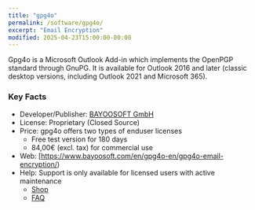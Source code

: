 ```yaml
---
title: "gpg4o"
permalink: /software/gpg4o/
excerpt: "Email Encryption"
modified: 2025-04-23T15:00:00-00:00
---
```


Gpg4o is a Microsoft Outlook Add-in which implements the OpenPGP standard through GnuPG. It is available for Outlook 2016 and later (classic desktop versions, including Outlook 2021 and Microsoft 365). 

### Key Facts

* Developer/Publisher: [BAYOOSOFT GmbH](https://www.bayoosoft.com/en/)
* License: Proprietary (Closed Source)
* Price: gpg4o offers two types of enduser licenses
	* Free test version for 180 days
	* 84,00€ (excl. tax) for commercial use
* Web: [https://www.bayoosoft.com/en/gpg4o-en/gpg4o-email-encryption/)
* Help: Support is only available for licensed users with active maintenance
	* [Shop](https://shop.bayoosoft.com/en/gpg4o.html)
	* [FAQ](https://www.bayoosoft.com/en/gpg4o-en/gpg4o-features/)
